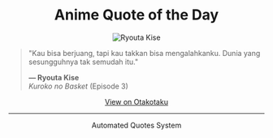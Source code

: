 <h1 align="center">Anime Quote of the Day</h1>

<p align="center">
  <img src="https://otakotaku.com/asset/img/character/thumb/52x71/2015/09/kise-ryouta.jpg" alt="Ryouta Kise" />
</p>

<blockquote>
  <p>"Kau bisa berjuang, tapi kau takkan bisa mengalahkanku. Dunia yang sesungguhnya tak semudah itu."</p>
  <p><strong>— Ryouta Kise</strong><br>
  <em>Kuroko no Basket</em> (Episode 3)</p>
</blockquote>

<p align="center">
  <a href="https://otakotaku.com/quote/view/483/kau-takkan-bisa-mengalahkanku" target="_blank">View on Otakotaku</a>
</p>

---

<p align="center">Automated Quotes System</p>
